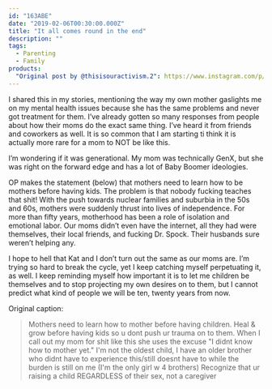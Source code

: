 ```yaml
---
id: "163ABE"
date: "2019-02-06T00:30:00.000Z"
title: "It all comes round in the end"
description: ""
tags:
  - Parenting
  - Family
products:
  "Original post by @thisisouractivism.2": https://www.instagram.com/p/BtcYcpRnQXA/
---
```


I shared this in my stories, mentioning the way my own mother gaslights me on my mental health issues because she has the same problems and never got treatment for them. I’ve already gotten so many responses from people about how their moms do the exact same thing. I’ve heard it from friends and coworkers as well. It is so common that I am starting ti think it is actually more rare for a mom to NOT be like this.

I’m wondering if it was generational. My mom was technically GenX, but she was right on the forward edge and has a lot of Baby Boomer ideologies.

OP makes the statement (below) that mothers need to learn how to be mothers before having kids. The problem is that nobody fucking teaches that shit! With the push towards nuclear families and suburbia in the 50s and 60s, mothers were suddenly thrust into lives of independence. For more than fifty years, motherhood has been a role of isolation and emotional labor. Our moms didn’t even have the internet, all they had were themselves, their local friends, and fucking Dr. Spock. Their husbands sure weren’t helping any.

I hope to hell that Kat and I don’t turn out the same as our moms are. I’m trying so hard to break the cycle, yet I keep catching myself perpetuating it, as well. I keep reminding myself how important it is to let me children be themselves and to stop projecting my own desires on to them, but I cannot predict what kind of people we will be ten, twenty years from now.

Original caption:

> Mothers need to learn how to mother before having children. Heal & grow before having kids so u dont push ur trauma on to them. When I call out my mom for shit like this she uses the excuse "I didnt know how to mother yet." I'm not the oldest child, I have an older brother who didnt have to experience this/still doesnt have to while the burden is still on me (I'm the only girl w 4 brothers)
> Recognize that ur raising a child REGARDLESS of their sex, not a caregiver
